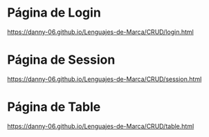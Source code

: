 # Página de Login
https://danny-06.github.io/Lenguajes-de-Marca/CRUD/login.html

# Página de Session
https://danny-06.github.io/Lenguajes-de-Marca/CRUD/session.html

# Página de Table
https://danny-06.github.io/Lenguajes-de-Marca/CRUD/table.html


